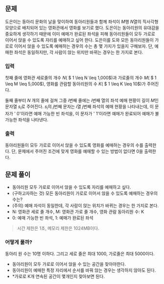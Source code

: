 ## 문제
도은이는 동아리 문화의 날을 맞이하여 동아리원들과 함께 좌석이 
$M$행 
$N$열의 직사각형 모양으로 배치되어 있는 영화관에서 영화를 보기로 했다. 도은이는 동아리원의 유대감을 중요하게 생각하기 때문에 이미 예매가 완료된 좌석을 피해 동아리원들이 모두 가로로 이어서 앉을 수 있도록 자리를 예매하고 싶어 한다. 도은이를 도와 모든 동아리원들이 가로로 이어서 앉을 수 있도록 예매하는 경우의 수는 총 몇 가지가 있을지 구해보자. 단, 예매한 좌석은 동일하지만, 각 사람이 앉는 위치만 바뀌는 경우는 한 가지로 본다.

### 입력
첫째 줄에 영화관 세로줄의 개수 
$N$(
$ 1 \leq N \leq 1\,000$)과 가로줄의 개수 
$M$(
$ 1 \leq M \leq 5\,000$), 영화를 관람할 동아리원의 수 
$K$(
$ 1 \leq K \leq 10$)가 주어진다.

둘째 줄부터 
$N$ 개의 줄에 걸쳐 그중 
$i$번째 줄에는 
$i$번째 열의 좌석 예매 현황이 길이 
$M$인 문자열 
$s_i$로 주어진다. 
$s_i$의 
$j$번째 문자는 
$i$열 
$j$번째 좌석의 예매 현황을 나타내는데, 이 문자가 '
$0$'이라면 예매 가능한 빈 좌석을, 이 문자가 '
$1$'이라면 예매가 완료되어 예매가 불가능한 좌석을 나타낸다.

### 출력
동아리원들이 모두 가로로 이어서 앉을 수 있도록 영화를 예매하는 경우의 수를 출력한다. 단, 문제에서 주어진 조건에 맞게 영화를 예매할 수 있는 방법이 없다면 
$0$을 출력한다.

## 문제 풀이

- 동아리원 모두 가로로 이어서 앉을 수 있도록 자리를 예매하고 싶다.
- (구하고자하는 것) 모든 동아리원이 가로로 이어서 앉을 수 있도록 예매하는 경우의 수는?
- (주의) 예매 자석이 동일한데, 각 사람이 앉는 위치가 바뀌는 경우는 한 가지로 본다.
- N: 영화관 세로 줄 개수, M: 영화관 가로 줄 개수, 영화 관람 동아리원 수: K
- 0: 예매 가능한 빈 좌석, 1: 예매가 완료된 좌석

> 시간 제한은 1초, 메모리 제한은 1024MB이다.

### 어떻게 풀까?
동아리 원 수는 10명 이하다. 그리고 세로 줄은 최대 1000, 가로줄은 최대 5000이다.
- 동아리원이 모두 가로로 이어서 앉을 수 있는 공간을 찾아야한다.
- 동아리원이 예매한 특정 자리에서 순서를 바꿔 앉는 경우는 생각하지 않아도 된다.
- *가로로 K개 연속된 공간이 몇개인지 찾아보면 된다.